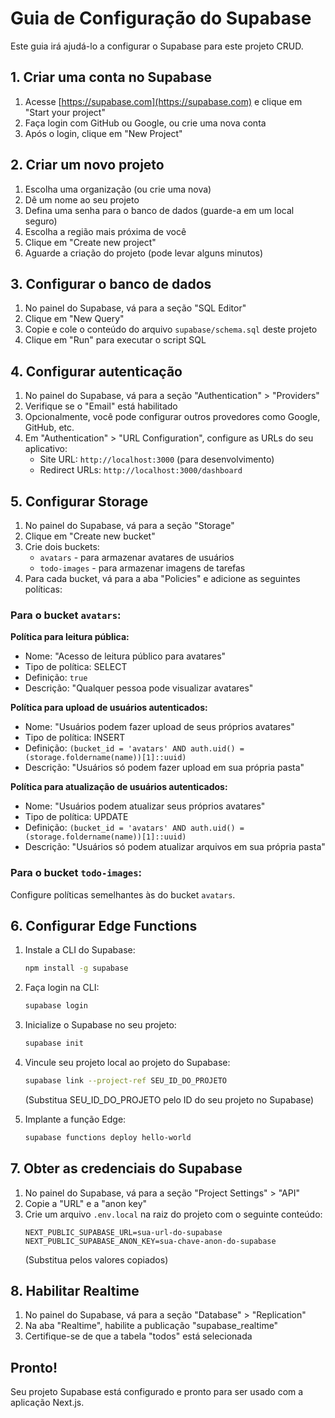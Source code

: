 # Guia de Configuração do Supabase


Este guia irá ajudá-lo a configurar o Supabase para este projeto CRUD.

## 1. Criar uma conta no Supabase

1. Acesse [https://supabase.com](https://supabase.com) e clique em "Start your project"
2. Faça login com GitHub ou Google, ou crie uma nova conta
3. Após o login, clique em "New Project"

## 2. Criar um novo projeto

1. Escolha uma organização (ou crie uma nova)
2. Dê um nome ao seu projeto
3. Defina uma senha para o banco de dados (guarde-a em um local seguro)
4. Escolha a região mais próxima de você
5. Clique em "Create new project"
6. Aguarde a criação do projeto (pode levar alguns minutos)

## 3. Configurar o banco de dados

1. No painel do Supabase, vá para a seção "SQL Editor"
2. Clique em "New Query"
3. Copie e cole o conteúdo do arquivo `supabase/schema.sql` deste projeto
4. Clique em "Run" para executar o script SQL

## 4. Configurar autenticação

1. No painel do Supabase, vá para a seção "Authentication" > "Providers"
2. Verifique se o "Email" está habilitado
3. Opcionalmente, você pode configurar outros provedores como Google, GitHub, etc.
4. Em "Authentication" > "URL Configuration", configure as URLs do seu aplicativo:
   - Site URL: `http://localhost:3000` (para desenvolvimento)
   - Redirect URLs: `http://localhost:3000/dashboard`

## 5. Configurar Storage

1. No painel do Supabase, vá para a seção "Storage"
2. Clique em "Create new bucket"
3. Crie dois buckets:
   - `avatars` - para armazenar avatares de usuários
   - `todo-images` - para armazenar imagens de tarefas
4. Para cada bucket, vá para a aba "Policies" e adicione as seguintes políticas:

### Para o bucket `avatars`:

**Política para leitura pública:**
- Nome: "Acesso de leitura público para avatares"
- Tipo de política: SELECT
- Definição: `true`
- Descrição: "Qualquer pessoa pode visualizar avatares"

**Política para upload de usuários autenticados:**
- Nome: "Usuários podem fazer upload de seus próprios avatares"
- Tipo de política: INSERT
- Definição: `(bucket_id = 'avatars' AND auth.uid() = (storage.foldername(name))[1]::uuid)`
- Descrição: "Usuários só podem fazer upload em sua própria pasta"

**Política para atualização de usuários autenticados:**
- Nome: "Usuários podem atualizar seus próprios avatares"
- Tipo de política: UPDATE
- Definição: `(bucket_id = 'avatars' AND auth.uid() = (storage.foldername(name))[1]::uuid)`
- Descrição: "Usuários só podem atualizar arquivos em sua própria pasta"

### Para o bucket `todo-images`:

Configure políticas semelhantes às do bucket `avatars`.

## 6. Configurar Edge Functions

1. Instale a CLI do Supabase:
   ```bash
   npm install -g supabase
   ```

2. Faça login na CLI:
   ```bash
   supabase login
   ```

3. Inicialize o Supabase no seu projeto:
   ```bash
   supabase init
   ```

4. Vincule seu projeto local ao projeto do Supabase:
   ```bash
   supabase link --project-ref SEU_ID_DO_PROJETO
   ```
   (Substitua SEU_ID_DO_PROJETO pelo ID do seu projeto no Supabase)

5. Implante a função Edge:
   ```bash
   supabase functions deploy hello-world
   ```

## 7. Obter as credenciais do Supabase

1. No painel do Supabase, vá para a seção "Project Settings" > "API"
2. Copie a "URL" e a "anon key"
3. Crie um arquivo `.env.local` na raiz do projeto com o seguinte conteúdo:
   ```
   NEXT_PUBLIC_SUPABASE_URL=sua-url-do-supabase
   NEXT_PUBLIC_SUPABASE_ANON_KEY=sua-chave-anon-do-supabase
   ```
   (Substitua pelos valores copiados)

## 8. Habilitar Realtime

1. No painel do Supabase, vá para a seção "Database" > "Replication"
2. Na aba "Realtime", habilite a publicação "supabase_realtime"
3. Certifique-se de que a tabela "todos" está selecionada

## Pronto!

Seu projeto Supabase está configurado e pronto para ser usado com a aplicação Next.js. 